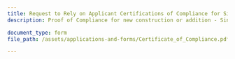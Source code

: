 ```yaml
---
title: Request to Rely on Applicant Certifications of Compliance for Single-Family Development—New Construction or Addition
description: Proof of Compliance for new construction or addition - Single Family Development

document_type: form
file_path: /assets/applications-and-forms/Certificate_of_Compliance.pdf

---
```

